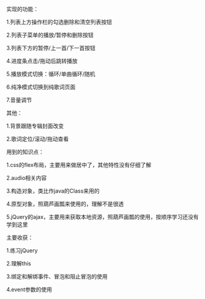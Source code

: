 
实现的功能：

1.列表上方操作栏的勾选删除和清空列表按钮

2.列表子菜单的播放/暂停和删除按钮

3.列表下方的暂停/上一首/下一首按钮

4.进度条点击/拖动后跳转播放

5.播放模式切换：循环/单曲循环/随机

6.纯净模式切换到纯歌词页面

7.音量调节

其他：

1.背景跟随专辑封面改变

2.歌词定位/滚动/拖动查看



用到的知识点：

1.css的flex布局，主要用来做居中了，其他特性没有仔细了解

2.audio相关内容

3.构造对象，类比作java的Class来用的

4.原型对象，照葫芦画瓢来使用的，理解不是很透

5.jQuery的ajax，主要用来获取本地资源，照葫芦画瓢的使用，按顺序学习还没有学到这里



主要收获：

1.练习jQuery

2.理解this

3.绑定和解绑事件、冒泡和阻止冒泡的使用

4.event参数的使用
